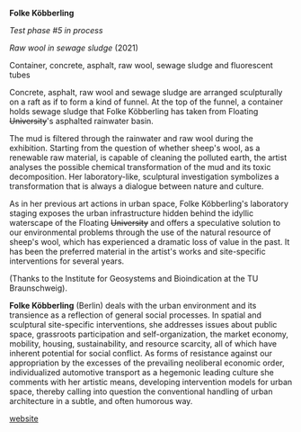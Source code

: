 **Folke Köbberling**

_Test phase #5 in process_

_Raw wool in sewage sludge_ (2021)

Container, concrete, asphalt, raw wool, sewage sludge and fluorescent tubes

Concrete, asphalt, raw wool and sewage sludge are arranged sculpturally on a raft as if to form a kind of funnel. At the top of the funnel, a container holds sewage sludge that Folke Köbberling has taken from Floating ~~University~~&#39;s asphalted rainwater basin.

The mud is filtered through the rainwater and raw wool during the exhibition. Starting from the question of whether sheep&#39;s wool, as a renewable raw material, is capable of cleaning the polluted earth, the artist analyses the possible chemical transformation of the mud and its toxic decomposition. Her laboratory-like, sculptural investigation symbolizes a transformation that is always a dialogue between nature and culture.

As in her previous art actions in urban space, Folke Köbberling&#39;s laboratory staging exposes the urban infrastructure hidden behind the idyllic waterscape of the Floating ~~University~~ and offers a speculative solution to our environmental problems through the use of the natural resource of sheep&#39;s wool, which has experienced a dramatic loss of value in the past. It has been the preferred material in the artist&#39;s works and site-specific interventions for several years.

(Thanks to the Institute for Geosystems and Bioindication at the TU Braunschweig).

**Folke Köbberling** (Berlin) deals with the urban environment and its transience as a reflection of general social processes. In spatial and sculptural site-specific interventions, she addresses issues about public space, grassroots participation and self-organization, the market economy, mobility, housing, sustainability, and resource scarcity, all of which have inherent potential for social conflict. As forms of resistance against our appropriation by the excesses of the prevailing neoliberal economic order, individualized automotive transport as a hegemonic leading culture she comments with her artistic means, developing intervention models for urban space, thereby calling into question the conventional handling of urban architecture in a subtle, and often humorous way.

[website](http://www.folkekoebberling.de/)
